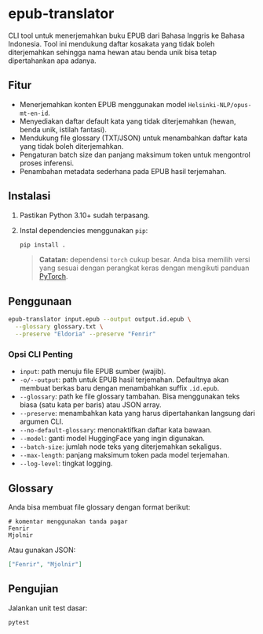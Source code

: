 # epub-translator

CLI tool untuk menerjemahkan buku EPUB dari Bahasa Inggris ke Bahasa Indonesia. Tool ini
mendukung daftar kosakata yang tidak boleh diterjemahkan sehingga nama hewan atau benda unik
bisa tetap dipertahankan apa adanya.

## Fitur

- Menerjemahkan konten EPUB menggunakan model `Helsinki-NLP/opus-mt-en-id`.
- Menyediakan daftar default kata yang tidak diterjemahkan (hewan, benda unik, istilah fantasi).
- Mendukung file glossary (TXT/JSON) untuk menambahkan daftar kata yang tidak boleh diterjemahkan.
- Pengaturan batch size dan panjang maksimum token untuk mengontrol proses inferensi.
- Penambahan metadata sederhana pada EPUB hasil terjemahan.

## Instalasi

1. Pastikan Python 3.10+ sudah terpasang.
2. Instal dependencies menggunakan `pip`:

   ```bash
   pip install .
   ```

   > **Catatan:** dependensi `torch` cukup besar. Anda bisa memilih versi yang sesuai dengan
   > perangkat keras dengan mengikuti panduan [PyTorch](https://pytorch.org/).

## Penggunaan

```bash
epub-translator input.epub --output output.id.epub \
  --glossary glossary.txt \
  --preserve "Eldoria" --preserve "Fenrir"
```

### Opsi CLI Penting

- `input`: path menuju file EPUB sumber (wajib).
- `-o/--output`: path untuk EPUB hasil terjemahan. Defaultnya akan membuat berkas baru dengan
  menambahkan suffix `.id.epub`.
- `--glossary`: path ke file glossary tambahan. Bisa menggunakan teks biasa (satu kata per baris)
  atau JSON array.
- `--preserve`: menambahkan kata yang harus dipertahankan langsung dari argumen CLI.
- `--no-default-glossary`: menonaktifkan daftar kata bawaan.
- `--model`: ganti model HuggingFace yang ingin digunakan.
- `--batch-size`: jumlah node teks yang diterjemahkan sekaligus.
- `--max-length`: panjang maksimum token pada model terjemahan.
- `--log-level`: tingkat logging.

## Glossary

Anda bisa membuat file glossary dengan format berikut:

```text
# komentar menggunakan tanda pagar
Fenrir
Mjolnir
```

Atau gunakan JSON:

```json
["Fenrir", "Mjolnir"]
```

## Pengujian

Jalankan unit test dasar:

```bash
pytest
```

